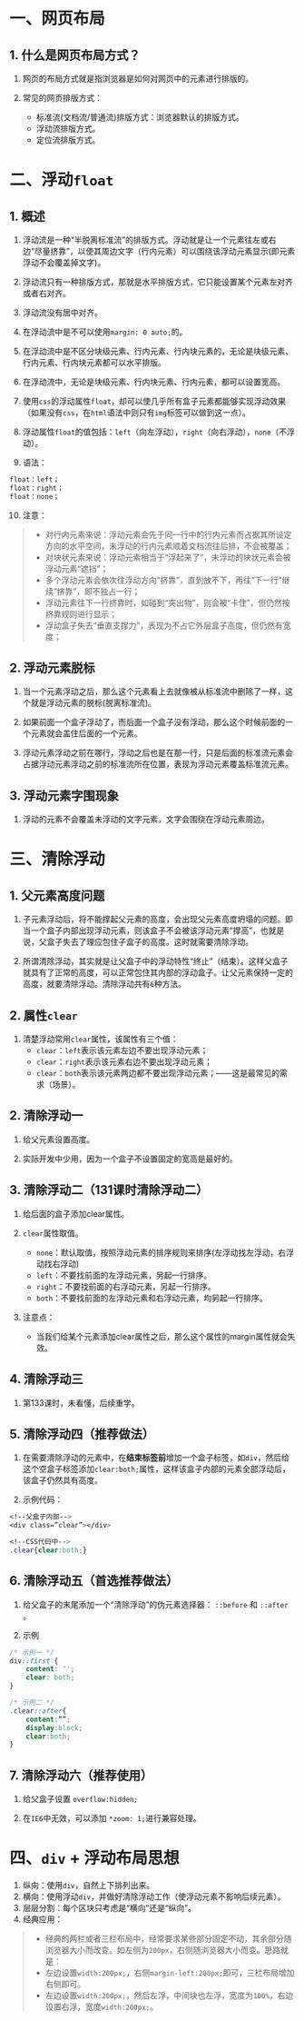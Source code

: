 # 一、网页布局

## 1. 什么是网页布局方式？

1. 网页的布局方式就是指浏览器是如何对网页中的元素进行排版的。

2. 常见的网页排版方式：
    - 标准流(文档流/普通流)排版方式：浏览器默认的排版方式。
    - 浮动流排版方式。
    - 定位流排版方式。


# 二、浮动`float`

## 1. 概述

1. 浮动流是一种“半脱离标准流”的排版方式。浮动就是让一个元素往左或右边“尽量挤靠”，以使其周边文字（行内元素）可以围绕该浮动元素显示(即元素浮动不会覆盖掉文字)。

2. 浮动流只有一种排版方式，那就是水平排版方式，它只能设置某个元素左对齐或者右对齐。

3. 浮动流没有居中对齐。

4. 在浮动流中是不可以使用`margin: 0 auto;`的。

5. 在浮动流中是不区分块级元素、行内元素、行内块元素的，无论是块级元素、行内元素、行内块元素都可以水平排版。

6. 在浮动流中，无论是块级元素、行内块元素、行内元素，都可以设置宽高。

7. 使用`css`的浮动属性`float`，却可以使几乎所有盒子元素都能够实现浮动效果（如果没有`css`，在`html`语法中则只有`img`标签可以做到这一点）。

8. 浮动属性`float`的值包括：`left`（向左浮动），`right`（向右浮动），`none`（不浮动）。

9. 语法：
```css
float：left；
float：right；
float：none；
```

10. 注意：
> - 对行内元素来说：浮动元素会先于同一行中的行内元素而占据其所设定方向的水平空间，未浮动的行内元素顺着文档流往后排，不会被覆盖；
> - 对块状元素来说：浮动元素相当于“浮起来了”，未浮动的块状元素会被浮动元素“遮挡”；
> - 多个浮动元素会依次往浮动方向“挤靠”，直到放不下，再往“下一行”继续“挤靠”，即不独占一行；
> - 浮动元素往下一行挤靠时，如碰到“突出物”，则会被“卡住”，但仍然按挤靠规则进行显示；
> - 浮动盒子失去“垂直支撑力”，表现为不占它外层盒子高度，但仍然有宽度；

## 2. 浮动元素脱标

1. 当一个元素浮动之后，那么这个元素看上去就像被从标准流中删除了一样，这个就是浮动元素的脱标(脱离标准流)。

2. 如果前面一个盒子浮动了，而后面一个盒子没有浮动，那么这个时候前面的一个元素就会盖住后面的一个元素。

3. 浮动元素浮动之前在哪行，浮动之后也是在那一行，只是后面的标准流元素会占据浮动元素浮动之前的标准流所在位置，表现为浮动元素覆盖标准流元素。

## 3. 浮动元素字围现象

1. 浮动的元素不会覆盖未浮动的文字元素，文字会围绕在浮动元素周边。


# 三、清除浮动

## 1. 父元素高度问题

1. 子元素浮动后，将不能撑起父元素的高度，会出现父元素高度坍塌的问题。即当一个盒子内部出现浮动元素，则该盒子不会被该浮动元素“撑高”，也就是说，父盒子失去了理应包住子盒子的高度。这时就需要清除浮动。

2. 所谓清除浮动，其实就是让父盒子中的浮动特性“终止”（结束）。这样父盒子就具有了正常的高度，可以正常包住其内部的浮动盒子。让父元素保持一定的高度，就要清除浮动。清除浮动共有`6`种方法。

## 2. 属性`clear`

1. 清楚浮动常用`clear`属性，该属性有三个值：
	- `clear`：`left`表示该元素左边不要出现浮动元素；
	- `clear`：`right`表示该元素右边不要出现浮动元素；
	- `clear`：`both`表示该元素两边都不要出现浮动元素；——这是最常见的需求（场景）。

## 2. 清除浮动一

1. 给父元素设置高度。

2. 实际开发中少用，因为一个盒子不设置固定的宽高是最好的。

## 3. 清除浮动二（131课时清除浮动二）

1. 给后面的盒子添加clear属性。

2. `clear`属性取值。
   - `none`：默认取值，按照浮动元素的排序规则来排序(左浮动找左浮动，右浮动找右浮动)
   - `left`：不要找前面的左浮动元素，另起一行排序。
   - `right`：不要找前面的右浮动元素，另起一行排序。
   - `both`：不要找前面的左浮动元素和右浮动元素，均另起一行排序。
   
3. 注意点：
   - 当我们给某个元素添加clear属性之后，那么这个属性的margin属性就会失效。
   
## 4. 清除浮动三

1. 第133课时，未看懂，后续重学。

## 5. 清除浮动四（推荐做法）

1. 在需要清除浮动的元素中，在**结束标签前**增加一个盒子标签，如`div`，然后给这个空盒子标签添加`clear:both;`属性，这样该盒子内部的元素全部浮动后，该盒子仍然具有高度。

2. 示例代码：
```css
<!--父盒子内部-->
<div class=”clear”></div>

<!--CSS代码中-->
.clear{clear:both;}
```

## 6. 清除浮动五（首选推荐做法）

1. 给父盒子的末尾添加一个“清除浮动”的伪元素选择器： `::before` 和 `::after` 。

2. 示例
```css
/* 示例一 */
div::first {
    content: '';
    clear: both;
}

/* 示例二 */
.clear::after{
	content:””;
	display:block;
	clear:both;
}
```

## 7. 清除浮动六（推荐使用）

1. 给父盒子设置 `overflow:hidden;`

2. 在`IE6`中无效，可以添加 `*zoom: 1;`进行兼容处理。

# 四、`div` + 浮动布局思想

1. 纵向：使用`div`，自然上下排列出来。
2. 横向：使用浮动`div`，并做好清除浮动工作（使浮动元素不影响后续元素）。
3. 层层分割：每个区块只考虑是“横向”还是“纵向”。
4. 经典应用：

> - 经典的两栏或者三栏布局中，经常要求某些部分固定不动，其余部分随浏览器大小而改变。如左侧为`200px`，右侧随浏览器大小而变。思路就是：
> - 左边设置`width:200px;`，右侧`margin-left:200px;`即可，三栏布局增加右侧即可。
> - 左边设置`width:200px;`，然后左浮，中间块也左浮，宽度为`100%`，右边设置右浮，宽度`width:200px;`。